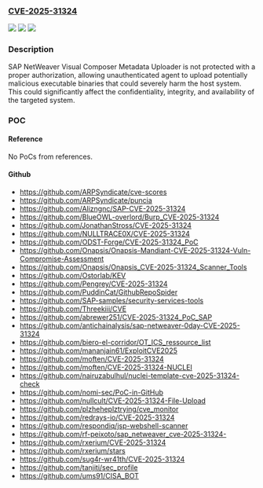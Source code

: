 ### [CVE-2025-31324](https://cve.mitre.org/cgi-bin/cvename.cgi?name=CVE-2025-31324)
![](https://img.shields.io/static/v1?label=Product&message=SAP%20NetWeaver%20(Visual%20Composer%20development%20server)&color=blue)
![](https://img.shields.io/static/v1?label=Version&message=VCFRAMEWORK%207.50%20&color=brightgreen)
![](https://img.shields.io/static/v1?label=Vulnerability&message=CWE-434%3A%20Unrestricted%20Upload%20of%20File%20with%20Dangerous%20Type&color=brightgreen)

### Description

SAP NetWeaver Visual Composer Metadata Uploader is not protected with a proper authorization, allowing unauthenticated agent to upload potentially malicious executable binaries that could severely harm the host system. This could significantly affect the confidentiality, integrity, and availability of the targeted system.

### POC

#### Reference
No PoCs from references.

#### Github
- https://github.com/ARPSyndicate/cve-scores
- https://github.com/ARPSyndicate/puncia
- https://github.com/Alizngnc/SAP-CVE-2025-31324
- https://github.com/BlueOWL-overlord/Burp_CVE-2025-31324
- https://github.com/JonathanStross/CVE-2025-31324
- https://github.com/NULLTRACE0X/CVE-2025-31324
- https://github.com/ODST-Forge/CVE-2025-31324_PoC
- https://github.com/Onapsis/Onapsis-Mandiant-CVE-2025-31324-Vuln-Compromise-Assessment
- https://github.com/Onapsis/Onapsis_CVE-2025-31324_Scanner_Tools
- https://github.com/Ostorlab/KEV
- https://github.com/Pengrey/CVE-2025-31324
- https://github.com/PuddinCat/GithubRepoSpider
- https://github.com/SAP-samples/security-services-tools
- https://github.com/Threekiii/CVE
- https://github.com/abrewer251/CVE-2025-31324_PoC_SAP
- https://github.com/antichainalysis/sap-netweaver-0day-CVE-2025-31324
- https://github.com/biero-el-corridor/OT_ICS_ressource_list
- https://github.com/mananjain61/ExploitCVE2025
- https://github.com/moften/CVE-2025-31324
- https://github.com/moften/CVE-2025-31324-NUCLEI
- https://github.com/nairuzabulhul/nuclei-template-cve-2025-31324-check
- https://github.com/nomi-sec/PoC-in-GitHub
- https://github.com/nullcult/CVE-2025-31324-File-Upload
- https://github.com/plzheheplztrying/cve_monitor
- https://github.com/redrays-io/CVE-2025-31324
- https://github.com/respondiq/jsp-webshell-scanner
- https://github.com/rf-peixoto/sap_netweaver_cve-2025-31324-
- https://github.com/rxerium/CVE-2025-31324
- https://github.com/rxerium/stars
- https://github.com/sug4r-wr41th/CVE-2025-31324
- https://github.com/tanjiti/sec_profile
- https://github.com/ums91/CISA_BOT

